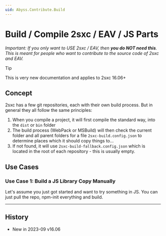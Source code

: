 ```yaml
---
uid: Abyss.Contribute.Build
---
```


# Build / Compile 2sxc / EAV / JS Parts

_Important: If you only want to USE 2sxc / EAV, then **you do NOT need this**. This is meant for people who want to contribute to the source code of 2sxc and EAV._

> [!TIP]
> This is very new documentation and applies to 2sxc 16.06+

## Concept

2sxc has a few git repositories, each with their own build process.
But in general they all follow the same principles:

1. When you compile a project, it will first compile the standard way, into the `dist` or `bin` folder
1. The build process (WebPack or MSBuild) will then check the current folder and all parent folders for a file `2sxc-build.config.json`
to determine places which it should copy things to...
1. If not found, it will use `2sxc-build-fallback.config.json` which is located in the root of each repository - this is usually empty.

## Use Cases

### Use Case 1: Build a JS Library Copy Manually

Let's assume you just got started and want to try something in JS.
You can just pull the repo, npm-init everything and build.


---

## History

* New in 2023-09 v16.06

